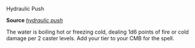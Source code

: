 Hydraulic Push

**Source** [_hydraulic push_](advanced/spells/hydraulicPush#_hydraulic-push-)

The water is boiling hot or freezing cold, dealing 1d6 points of fire or cold damage per 2 caster levels. Add your tier to your CMB for the spell.

